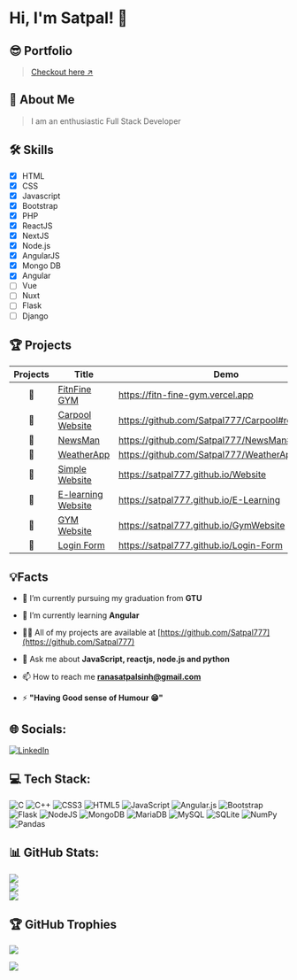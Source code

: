 
# Hi, I'm Satpal! 👋

## 😎 Portfolio
> [Checkout here ↗️](https://rss-satpalsinhrana.vercel.app)

## 🚀 About Me
> I am an enthusiastic Full Stack Developer

## 🛠 Skills
- [x] HTML
- [x] CSS
- [x] Javascript
- [x] Bootstrap
- [x] PHP
- [x] ReactJS
- [x] NextJS
- [x] Node.js
- [x] AngularJS
- [x] Mongo DB
- [x] Angular
- [ ] Vue
- [ ] Nuxt
- [ ] Flask
- [ ] Django

## 🏆 Projects
| Projects |  Title |  Demo  |
| :----:  | ----  | ----  |
| 🥇 | [FitnFine GYM](https://github.com/Satpal777/FitnFineGym) | https://fitn-fine-gym.vercel.app |
| 🥇 | [Carpool Website](https://github.com/Satpal777/Carpool) | https://github.com/Satpal777/Carpool#readme  |
| 🥇 | [NewsMan](https://github.com/Satpal777/NewsMan) | https://github.com/Satpal777/NewsMan#readme  |
| 🥇 | [WeatherApp](https://github.com/Satpal777/WeatherApp) | https://github.com/Satpal777/WeatherApp#readme  |
| 🥇 | [Simple Website](https://github.com/Satpal777/Website) | https://satpal777.github.io/Website  |
| 🥇 | [E-learning Website](https://github.com/Satpal777/E-Learning) | https://satpal777.github.io/E-Learning  |
| 🥇 | [GYM Website](https://github.com/Satpal777/GymWebsite) | https://satpal777.github.io/GymWebsite |
| 🥇 | [Login Form](https://github.com/Satpal777/Login-Form) | https://satpal777.github.io/Login-Form |

## 💡Facts

- 🔭 I’m currently pursuing my graduation from **GTU**
- 🌱 I’m currently learning **Angular**

- 👨‍💻 All of my projects are available at [https://github.com/Satpal777](https://github.com/Satpal777)

- 💬 Ask me about **JavaScript, reactjs, node.js and python**

- 📫 How to reach me **ranasatpalsinh@gmail.com**

- ⚡ **"Having Good sense of Humour 😁"**

## 🌐 Socials:
[![LinkedIn](https://img.shields.io/badge/LinkedIn-%230077B5.svg?logo=linkedin&logoColor=white)](https://linkedin.com/in/satpalsinhrana)

## 💻 Tech Stack:
![C](https://img.shields.io/badge/c-%2300599C.svg?style=flat&logo=c&logoColor=white) ![C++](https://img.shields.io/badge/c++-%2300599C.svg?style=flat&logo=c%2B%2B&logoColor=white) ![CSS3](https://img.shields.io/badge/css3-%231572B6.svg?style=flat&logo=css3&logoColor=white) ![HTML5](https://img.shields.io/badge/html5-%23E34F26.svg?style=flat&logo=html5&logoColor=white) ![JavaScript](https://img.shields.io/badge/javascript-%23323330.svg?style=flat&logo=javascript&logoColor=%23F7DF1E) ![Angular.js](https://img.shields.io/badge/angular.js-%23E23237.svg?style=flat&logo=angularjs&logoColor=white) ![Bootstrap](https://img.shields.io/badge/bootstrap-%23563D7C.svg?style=flat&logo=bootstrap&logoColor=white) ![Flask](https://img.shields.io/badge/flask-%23000.svg?style=flat&logo=flask&logoColor=white) ![NodeJS](https://img.shields.io/badge/node.js-6DA55F?style=flat&logo=node.js&logoColor=white) ![MongoDB](https://img.shields.io/badge/MongoDB-%234ea94b.svg?style=flat&logo=mongodb&logoColor=white) ![MariaDB](https://img.shields.io/badge/MariaDB-003545?style=flat&logo=mariadb&logoColor=white) ![MySQL](https://img.shields.io/badge/mysql-%2300f.svg?style=flat&logo=mysql&logoColor=white) ![SQLite](https://img.shields.io/badge/sqlite-%2307405e.svg?style=flat&logo=sqlite&logoColor=white) ![NumPy](https://img.shields.io/badge/numpy-%23013243.svg?style=flat&logo=numpy&logoColor=white) ![Pandas](https://img.shields.io/badge/pandas-%23150458.svg?style=flat&logo=pandas&logoColor=white)
## 📊 GitHub Stats:
![](https://github-readme-stats.vercel.app/api?username=Satpal777&theme=dark&hide_border=false&include_all_commits=true&count_private=false)<br/>
![](https://github-readme-streak-stats.herokuapp.com/?user=Satpal777&theme=dark&hide_border=false)<br/>
![](https://github-readme-stats.vercel.app/api/top-langs/?username=Satpal777&theme=dark&hide_border=false&include_all_commits=true&count_private=false&layout=compact)


## 🏆 GitHub Trophies
![](https://github-profile-trophy.vercel.app/?username=Satpal777&theme=radical&no-frame=false&no-bg=true&margin-w=4)


[![](https://visitcount.itsvg.in/api?id=Satpal777&icon=0&color=0)](https://visitcount.itsvg.in)
